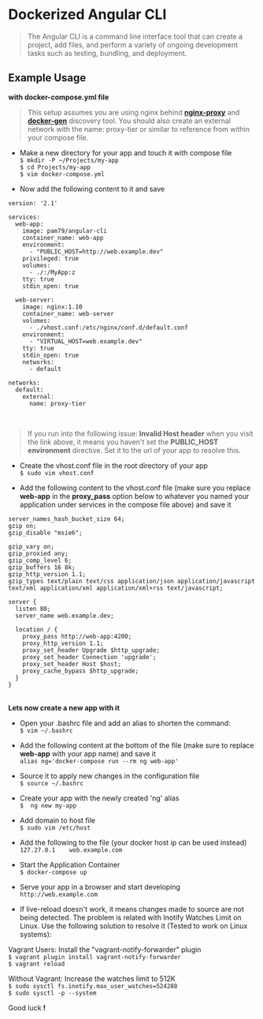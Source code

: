 # **Dockerized Angular CLI**                                       
                    
>The Angular CLI is a command line interface tool that can create a project, add files, and perform a variety of ongoing development tasks such as testing, bundling, and deployment.                    

                 
## Example Usage
               
**with docker-compose.yml file**                               
          
>This setup assumes you are using nginx behind [**nginx-proxy**](https://hub.docker.com/r/jwilder/nginx-proxy/) and [**docker-gen**](https://hub.docker.com/r/jwilder/docker-gen/) discovery tool. You should also create an external network with the name: proxy-tier or similar to reference from within your compose file.                 
                       
* Make a new directory for your app and touch it with compose file          
`$ mkdir -P ~/Projects/my-app`                        
`$ cd Projects/my-app`                            
`$ vim docker-compose.yml`                                       
                                                                         
* Now add the following content to it and save
          
```shell
version: '2.1'

services:
  web-app:
    image: pam79/angular-cli
    container_name: web-app
    environment:
      - "PUBLIC_HOST=http://web.example.dev"
    privileged: true
    volumes:
      - ./:/MyApp:z
    tty: true
    stdin_open: true

  web-server:
    image: nginx:1.10
    container_name: web-server
    volumes:
      - ./vhost.conf:/etc/nginx/conf.d/default.conf
    environment:
      - "VIRTUAL_HOST=web.example.dev"
    tty: true
    stdin_open: true
    networks:
      - default

networks:
  default:
    external:
      name: proxy-tier
```

                                     
&nbsp;                                       
>If you run into the following issue: **Invalid Host header** when you visit the link above, it means you haven't set the **PUBLIC_HOST environment** directive. Set it to the url of your app to resolve this.


* Create the vhost.conf file in the root directory of your app          
`$ sudo vim vhost.conf`                                        
                                                                                     
* Add the following content to the vhost.conf file (make sure you replace **web-app** in the **proxy_pass** option below to whatever you named your application under services in the compose file above) and save it

```shell
server_names_hash_bucket_size 64;
gzip on;
gzip_disable "msie6";

gzip_vary on;
gzip_proxied any;
gzip_comp_level 6;
gzip_buffers 16 8k;
gzip_http_version 1.1;
gzip_types text/plain text/css application/json application/javascript text/xml application/xml application/xml+rss text/javascript;

server {
  listen 80;
  server_name web.example.dev;

  location / {
    proxy_pass http://web-app:4200;
    proxy_http_version 1.1;
    proxy_set_header Upgrade $http_upgrade;
    proxy_set_header Connection 'upgrade';
    proxy_set_header Host $host;
    proxy_cache_bypass $http_upgrade;
  } 
}

```                                                                     
                                                   
&nbsp;                                                                   
**Lets now create a new app with it**          
                        
* Open your .bashrc file and add an alias to shorten the command:          
`$ vim ~/.bashrc`                                  
                                                                       
* Add the following content at the bottom of the file (make sure to replace **web-app** with your app name) and save it          
`alias ng='docker-compose run --rm ng web-app'`                          
                                                                  
* Source it to apply new changes in the configuration file          
`$ source ~/.bashrc`                                       
                                                                        
* Create your app with the newly created 'ng' alias                  
`$  ng new my-app`                                          
                                                                     
* Add domain to host file                     
`$ sudo vim /etc/host`                                       
                                             
* Add the following to the file (your docker host ip can be used instead)      
`127.27.0.1    web.example.com`                                        
                                                                            
* Start the Application Container          
`$ docker-compose up`
                                                                                 
* Serve your app in a browser and start developing                 
`http://web.example.com`                         
                                                          

* If live-reload doesn't work, it means changes made to source are not being detected. The problem is related with Inotify Watches Limit on Linux. Use the following solution to resolve it (Tested to work on Linux systems):                                       
                                               
Vagrant Users: Install the "vagrant-notify-forwarder" plugin                                 
`$ vagrant plugin install vagrant-notify-forwarder`                                 
`$ vagrant reload`                                                                         

Without Vagrant: Increase the watches limit to 512K                                    
`$ sudo sysctl fs.inotify.max_user_watches=524288`                              
`$ sudo sysctl -p --system`                                        
                                    
Good luck ____!____                                           

